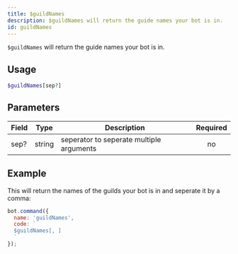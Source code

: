 ```yaml
---
title: $guildNames 
description: $guildNames will return the guide names your bot is in.
id: guildNames
---
```


`$guildNames` will return the guide names your bot is in.

## Usage

```php
$guildNames[sep?]
```

## Parameters 


| Field | Type   | Description                              | Required |
| ----- | ------ | ---------------------------------------- |:--------:|
| sep?  | string | seperator to seperate multiple arguments |    no    |


## Example

This will return the names of the guilds your bot is in and seperate it by a comma:

```javascript
bot.command({
  name: 'guildNames',
  code: `
  $guildNames[, ]
  `
});
```

